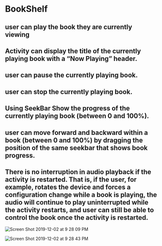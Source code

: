 # BookShelf
## user can play the book they are currently viewing
## Activity can display the title of the currently playing book with a “Now Playing” header.
## user can pause the currently playing book.
## user can stop the currently playing book.
## Using SeekBar Show the progress of the currently playing book (between 0 and 100%).
## user can move forward and backward within a book (between 0 and 100%) by dragging the position of the same seekbar that shows book progress.
## There is no interruption in audio playback if the activity is restarted. That is, if the user, for example, rotates the device and forces a configuration change while a book is playing, the audio will continue to play uninterrupted while the activity restarts, and user can still be able to control the book once the activity is restarted.

![Screen Shot 2019-12-02 at 9 28 09 PM](https://user-images.githubusercontent.com/42784914/70015777-638b6900-154c-11ea-8699-71a4b0eefb60.png)

![Screen Shot 2019-12-02 at 9 28 43 PM](https://user-images.githubusercontent.com/42784914/70015782-65edc300-154c-11ea-9d9c-5dfd7ae3a57e.png)
